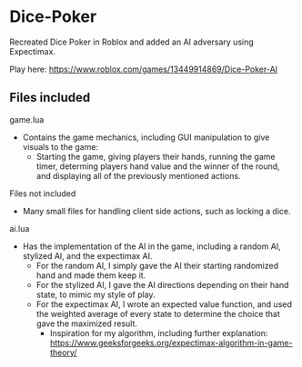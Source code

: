 # Dice-Poker
Recreated Dice Poker in Roblox and added an AI adversary using Expectimax.

Play here: https://www.roblox.com/games/13449914869/Dice-Poker-AI

## Files included
game.lua
- Contains the game mechanics, including GUI manipulation to give visuals to the game:
  - Starting the game, giving players their hands, running the game timer, determing players hand value and the winner of the round, and displaying all of the previously mentioned actions.

Files not included
- Many small files for handling client side actions, such as locking a dice.

ai.lua
- Has the implementation of the AI in the game, including a random AI, stylized AI, and the expectimax AI.
  - For the random AI, I simply gave the AI their starting randomized hand and made them keep it.
  - For the stylized AI, I gave the AI directions depending on their hand state, to mimic my style of play.
  - For the expectimax AI, I wrote an expected value function, and used the weighted average of every state to determine the choice that gave the maximized result.
    - Inspiration for my algorithm, including further explanation: https://www.geeksforgeeks.org/expectimax-algorithm-in-game-theory/ 

